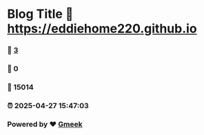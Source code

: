# Blog Title :link: https://eddiehome220.github.io 
### :page_facing_up: [3](https://eddiehome220.github.io/tag.html) 
### :speech_balloon: 0 
### :hibiscus: 15014 
### :alarm_clock: 2025-04-27 15:47:03 
### Powered by :heart: [Gmeek](https://github.com/Meekdai/Gmeek)
